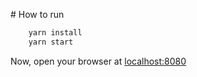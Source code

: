 # How to run
```bash
    yarn install
    yarn start
```

Now, open your browser at [localhost:8080](http://localhost:8080)